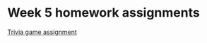 <h1>Week 5 homework assignments</h1>

<a href="https://august-johnson.github.io/week5/triviagame/index.html">Trivia game assignment</a>
